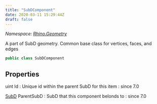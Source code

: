 ```yaml
---
title: "SubDComponent"
date: 2020-03-11 15:29:44Z
draft: false
---
```


*Namespace: [Rhino.Geometry](../)*

A part of SubD geometry. Common base class for vertices, faces, and edges
```cs
public class SubDComponent
```
## Properties

uint Id
: Unique id within the parent SubD for this item
: since 7.0

[SubD](/rhinocommon/rhino/geometry/subd/) ParentSubD
: SubD that this component belonds to
: since 7.0
